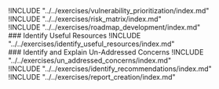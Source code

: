 <div class="boxtext">
!INCLUDE "../../exercises/vulnerability_prioritization/index.md"
</div>


<div class="boxtext">
!INCLUDE "../../exercises/risk_matrix/index.md"
</div>


<div class="boxtext">
!INCLUDE "../../exercises/roadmap_development/index.md"
</div>


<div class="boxtext">
### Identify Useful Resources
!INCLUDE "../../exercises/identify_useful_resources/index.md"
</div>

<div class="boxtext">
### Identify and Explain Un-Addressed Concerns
!INCLUDE "../../exercises/un_addressed_concerns/index.md"
</div>


<div class="boxtext">
!INCLUDE "../../exercises/identify_recommendations/index.md"
</div>

<div class="boxtext">
!INCLUDE "../../exercises/report_creation/index.md"
</div>
